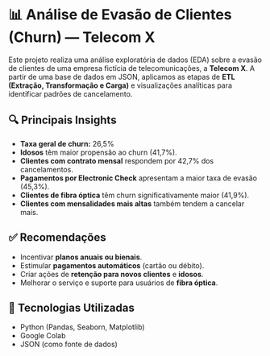 # 📊 Análise de Evasão de Clientes (Churn) — Telecom X

Este projeto realiza uma análise exploratória de dados (EDA) sobre a evasão de clientes de uma empresa fictícia de telecomunicações, a **Telecom X**. A partir de uma base de dados em JSON, aplicamos as etapas de **ETL (Extração, Transformação e Carga)** e visualizações analíticas para identificar padrões de cancelamento.

## 🔍 Principais Insights

- **Taxa geral de churn:** 26,5%
- **Idosos** têm maior propensão ao churn (41,7%).
- **Clientes com contrato mensal** respondem por 42,7% dos cancelamentos.
- **Pagamentos por Electronic Check** apresentam a maior taxa de evasão (45,3%).
- **Clientes de fibra óptica** têm churn significativamente maior (41,9%).
- **Clientes com mensalidades mais altas** também tendem a cancelar mais.

## ✅ Recomendações

- Incentivar **planos anuais ou bienais**.
- Estimular **pagamentos automáticos** (cartão ou débito).
- Criar ações de **retenção para novos clientes** e **idosos**.
- Melhorar o serviço e suporte para usuários de **fibra óptica**.

## 📁 Tecnologias Utilizadas

- Python (Pandas, Seaborn, Matplotlib)
- Google Colab
- JSON (como fonte de dados)

